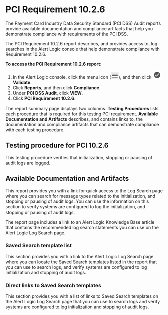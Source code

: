 # PCI Requirement 10.2.6

The Payment Card Industry Data Security Standard (PCI DSS) Audit reports provide available documentation and compliance artifacts that help you demonstrate compliance with requirements of the PCI DSS.

The PCI Requirement 10.2.6 report describes, and provides access to, log searches in the Alert Logic console that help demonstrate compliance with Requirement 10.2.6.

**To access the PCI Requirement 10.2.6 report:**

1. In the Alert Logic console, click the menu icon (![](../../../Resources/Images/dashboard/menu-icon.png)), and then click ![](../../../Resources/Images/dashboard/validate-icon.png)**Validate**.
2. Click **Reports**, and then click  **Compliance**.
3. Under **PCI DSS Audit**, click **VIEW**.
4. Click **PCI Requirement 10.2.6**.

The report summary page displays two columns. **Testing Procedures** lists each procedure that is required  for this testing PCI requirement. **Available Documentation and Artifacts** describes, and contains links to, the documentation and compliance artifacts that can demonstrate compliance with each testing procedure.

## Testing procedure for PCI 10.2.6

This testing procedure verifies that initialization, stopping or pausing of audit logs are logged.

##  Available Documentation and Artifacts

This report provides you with a link for quick access to the Log Search page where you can search for message types related  to the initialization, and stopping or pausing of audit logs. You can use the information on this section to verify systems are configured to log the initialization, and stopping or pausing of audit logs.

The report page includes a link to an Alert Logic Knowledge Base article that contains the recommended log search statements you can use on the Alert Logic Log Search page.

### Saved Search template list

This section provides you with a link to the Alert Logic Log Search page where you can locate the Saved Search templates listed in the report that you can use to search logs, and verify systems are configured to log initialization and stopping of audit logs.

### Direct links to Saved Search templates

This section provides you with a list of links to Saved Search templates on the Alert Logic Log Search page that you can use to search logs and verify systems are configured to log initialization and stopping of audit logs.
